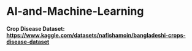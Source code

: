 # AI-and-Machine-Learning

#### Crop Disease Dataset: https://www.kaggle.com/datasets/nafishamoin/bangladeshi-crops-disease-dataset
